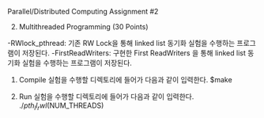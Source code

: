 Parallel/Distributed Computing Assignment #2

2. Multithreaded Programming (30 Points)

-RWlock_pthread: 기존 RW Lock을 통해 linked list 동기화 실험을 수행하는 프로그램이 저장된다.
-FirstReadWriters: 구현한 First ReadWriters 을 통해 linked list 동기화 실험을 수행하는 프로그램이 저장된다.

1. Compile
실험을 수행할 디렉토리에 들어가 다음과 같이 입력한다.
$make

2. Run
실험을 수행할 디렉토리에 들어가 다음과 같이 입력한다.
$./pth_ll_rwl ($NUM_THREADS)